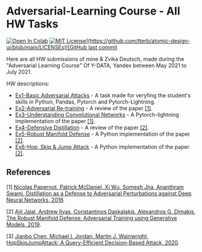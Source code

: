 # Adversarial-Learning Course - All HW Tasks
[![Open In Colab](https://colab.research.google.com/assets/colab-badge.svg)](https://colab.research.google.com/github/RedCrow9564/Adversarial_Learning_Course-All_HWs/blob/main/Ex5_Code.ipynb) [![MIT License](https://img.shields.io/apm/l/atomic-design-ui.svg?)](https://github.com/tterb/atomic-design-ui/blob/main/LICENSEs)![GitHub last commit](https://img.shields.io/github/last-commit/RedCrow9564/Adversarial_Learning_Course-All_HWs)

Here are all HW submissions of mine & Zvika Deutsch, made during the "Adversarial Learning Course" Of Y-DATA, Yandex between May 2021 to July 2021.

HW descriptions:

* [Ex1-Basic Adversarial Attacks](Ex1_Code-Elad_Eatah.ipynb) - A task made for veryfing the student's skills in Python, Pandas, Pytorch and Pytorch-Lightning.
* [Ex2-Adversarial Re-training](Ex2_Code.ipynb) - A review of the paper [[1]](#1).
* [Ex3-Understanding Convolutional Networks](Ex3_Code.ipynb) - A Pytorch-lightning implementation of the paper [[1]](#1).
* [Ex4-Defensive Distillation](Ex4_Code.ipynb) - A review of the paper [[2]](#2).
* [Ex5-Robust Manifold Defense](Ex5_Code.ipynb) - A Python implementation of the paper [[2]](#2).
* [Ex6-Hop, Skip & Jump Attack](Ex6_Part_1.ipynb) - A Python implementation of the paper [[2]](#2).

## References
<a id="1">[1]</a> [Nicolas Papernot, Patrick McDaniel, Xi Wu, Somesh Jha, Ananthram Swami, 
Distillation as a Defense to Adversarial Perturbations against Deep Neural Networks, 2016](https://arxiv.org/abs/1511.04508).

<a id="2">[2]</a> [Ajil Jalal, Andrew Ilyas, Constantinos Daskalakis, Alexandros G. Dimakis, 
The Robust Manifold Defense: Adversarial Training using Generative Models, 2019](https://arxiv.org/abs/1712.09196).

<a id="3">[3]</a> [Jianbo Chen, Michael I. Jordan, Martin J. Wainwright, 
HopSkipJumpAttack: A Query-Efficient Decision-Based Attack, 2020](https://arxiv.org/abs/1904.02144).
